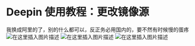 # Deepin 使用教程：更改镜像源

我换成阿里的了，别的什么都可以，反正务必用国内的，要不然有时候慢的蛋疼
![在这里插入图片描述](https://img-blog.csdnimg.cn/20191115125543401.png?x-oss-process=image/watermark,type_ZmFuZ3poZW5naGVpdGk,shadow_10,text_aHR0cHM6Ly9ibG9nLmNzZG4ubmV0L2ExNTAwNTc4NDMyMA==,size_16,color_FFFFFF,t_70)
![在这里插入图片描述](https://img-blog.csdnimg.cn/20191115125550805.png?x-oss-process=image/watermark,type_ZmFuZ3poZW5naGVpdGk,shadow_10,text_aHR0cHM6Ly9ibG9nLmNzZG4ubmV0L2ExNTAwNTc4NDMyMA==,size_16,color_FFFFFF,t_70)
![在这里插入图片描述](https://img-blog.csdnimg.cn/20191115125557409.png?x-oss-process=image/watermark,type_ZmFuZ3poZW5naGVpdGk,shadow_10,text_aHR0cHM6Ly9ibG9nLmNzZG4ubmV0L2ExNTAwNTc4NDMyMA==,size_16,color_FFFFFF,t_70)